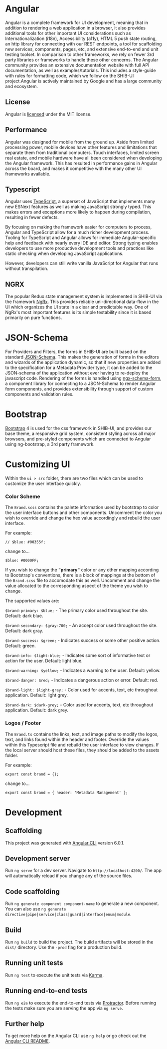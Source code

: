 # Angular

Angular is a complete framework for UI development, meaning that in addition to rendering a web application in a browser, it also provides additional tools for other important UI considerations such as Internationalization (i18n), Accessibility (a11y), HTML 5 push state routing, an http library for connecting with our REST endpoints, a tool for scaffolding new services, components, pages, etc, and extensive end-to-end and unit testing toolset. In comparison to other frameworks, we rely on fewer 3rd party libraries or frameworks to handle these other concerns. The Angular community provides an extensive documentation website with full API documentation, as well as examples/tutorials. This includes a style-guide with rules for formatting code, which we follow on the SHIB-UI project.Angular is actively maintained by Google and has a large community and ecosystem.

## License

Angular is [licensed](https://angular.io/license) under the MIT license.

## Performance

Angular was designed for mobile from the ground up. Aside from limited processing power, mobile devices have other features and limitations that separate them from traditional computers. Touch interfaces, limited screen real estate, and mobile hardware have all been considered when developing the Angular framework. This has resulted in performance gains in Angular across the board, and makes it competitive with the many other UI frameworks available.

## Typescript

Angular uses [TypeScript](https://www.typescriptlang.org/), a superset of JavaScript that implements many new ESNext features as well as making JavaScript strongly typed. This makes errors and exceptions  more likely to happen during compilation, resulting in fewer defects.

By focusing on making the framework easier for computers to process, Angular and TypeScript allow for a much richer development process. Tooling for TypeScript and Angular allows for immediate Angular-specific help and feedback with nearly every IDE and editor. Strong typing enables developers to use more productive development tools and practices like static checking when developing JavaScript applications.

However, developers can still write vanilla JavaScript for Angular that runs without transpilation.

## NGRX

The popular Redux state management system is implemented in SHIB-UI via the framework [NgRx](http://ngrx.github.io/). This provides reliable uni-directional data-flow in the UI which organizes the UI state in a clear and predictable way. One of NgRx's most important features is its simple testability since it is based primarily on pure functions.

# JSON-Schema

For Providers and Filters, the forms in SHIB-UI are built based on the standard [JSON-Schema](http://json-schema.org/). This makes the generation of forms in the editors and wizards of the application dynamic, so that if new properties are added to the specification for a Metadata Provider type, it can be added to the JSON-schema of the application without ever having to re-deploy the javascript code. Rendering of the forms is handled using [ngx-schema-form](https://github.com/makinacorpus/ngx-schema-form), a component library for connecting to a JSON-Schema to render Angular form components, and provides extensibility through support of custom components and validation rules.

# Bootstrap

[Bootstrap](http://getbootstrap.com/) 4 is used for the css framework in SHIB-UI, and provides our base theme, a responsive grid system, consistent styling across all major browsers, and pre-styled components which are connected to Angular using ng-bootstrap, a 3rd party framework.

# Customizing UI

Within the `ui > src` folder, there are two files which can be used to customize the user interface quickly.

### Color Scheme
The `Brand.scss` contains the palette information used by bootstrap to color the user interface buttons and other components. Uncomment the color you wish to override and change the hex value accordingly and rebuild the user interface.

For example:

`// $blue: #00355f;`

change to...

`$blue: #0000FF;`

If you wish to change the __"primary"__ color or any other mapping according to Bootstrap's conventions, there is a block of mappings at the bottom of the `Brand.scss` file to accomodate this as well. Uncomment and change the value allocated to the corresponding aspect of the theme you wish to change.

The supported values are:

`$brand-primary: $blue;` - The primary color used throughout the site. Default: dark blue.

`$brand-secondary: $gray-700;` - An accept color used throughout the site. Default: dark gray.

`$brand-success: $green;` - Indicates success or some other positive action. Default: green.

`$brand-info: $light-blue;` - Indicates some sort of informative text or action for the user. Default: light blue.

`$brand-warning: $yellow;` - Indicates a warning to the user. Default: yellow.

`$brand-danger: $red;` - Indicates a dangerous action or error. Default: red.

`$brand-light: $light-grey;` - Color used for accents, text, etc throughout application. Default: light grey.

`$brand-dark: $dark-grey;` - Color used for accents, text, etc throughout application. Default: dark grey.

### Logos / Footer
The `Brand.ts` contains the links, text, and image paths to modify the logos, text, and links found within the header and footer. Override the values within this Typescript file and rebuild the user interface to view changes. If the local server should host these files, they should be added to the assets folder.

For example:

`export const brand = {};`

change to...

`export const brand = {
    header: 'Metadata Management'
};`


# Development

## Scaffolding

This project was generated with [Angular CLI](https://github.com/angular/angular-cli) version 6.0.1.

## Development server

Run `ng serve` for a dev server. Navigate to `http://localhost:4200/`. The app will automatically reload if you change any of the source files.

## Code scaffolding

Run `ng generate component component-name` to generate a new component. You can also use `ng generate directive|pipe|service|class|guard|interface|enum|module`.

## Build

Run `ng build` to build the project. The build artifacts will be stored in the `dist/` directory. Use the `-prod` flag for a production build.

## Running unit tests

Run `ng test` to execute the unit tests via [Karma](https://karma-runner.github.io).

## Running end-to-end tests

Run `ng e2e` to execute the end-to-end tests via [Protractor](http://www.protractortest.org/).
Before running the tests make sure you are serving the app via `ng serve`.

## Further help

To get more help on the Angular CLI use `ng help` or go check out the [Angular CLI README](https://github.com/angular/angular-cli/blob/master/README.md).
